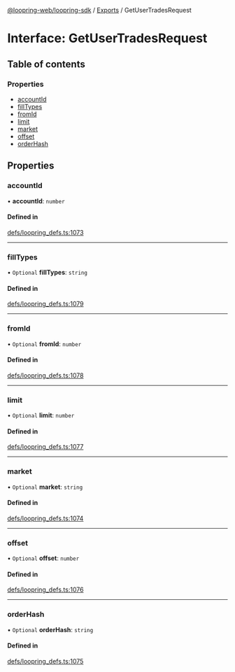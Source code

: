 [@loopring-web/loopring-sdk](../README.md) / [Exports](../modules.md) / GetUserTradesRequest

# Interface: GetUserTradesRequest

## Table of contents

### Properties

- [accountId](GetUserTradesRequest.md#accountid)
- [fillTypes](GetUserTradesRequest.md#filltypes)
- [fromId](GetUserTradesRequest.md#fromid)
- [limit](GetUserTradesRequest.md#limit)
- [market](GetUserTradesRequest.md#market)
- [offset](GetUserTradesRequest.md#offset)
- [orderHash](GetUserTradesRequest.md#orderhash)

## Properties

### accountId

• **accountId**: `number`

#### Defined in

[defs/loopring_defs.ts:1073](https://github.com/Loopring/loopring_sdk/blob/acbd5a2/src/defs/loopring_defs.ts#L1073)

___

### fillTypes

• `Optional` **fillTypes**: `string`

#### Defined in

[defs/loopring_defs.ts:1079](https://github.com/Loopring/loopring_sdk/blob/acbd5a2/src/defs/loopring_defs.ts#L1079)

___

### fromId

• `Optional` **fromId**: `number`

#### Defined in

[defs/loopring_defs.ts:1078](https://github.com/Loopring/loopring_sdk/blob/acbd5a2/src/defs/loopring_defs.ts#L1078)

___

### limit

• `Optional` **limit**: `number`

#### Defined in

[defs/loopring_defs.ts:1077](https://github.com/Loopring/loopring_sdk/blob/acbd5a2/src/defs/loopring_defs.ts#L1077)

___

### market

• `Optional` **market**: `string`

#### Defined in

[defs/loopring_defs.ts:1074](https://github.com/Loopring/loopring_sdk/blob/acbd5a2/src/defs/loopring_defs.ts#L1074)

___

### offset

• `Optional` **offset**: `number`

#### Defined in

[defs/loopring_defs.ts:1076](https://github.com/Loopring/loopring_sdk/blob/acbd5a2/src/defs/loopring_defs.ts#L1076)

___

### orderHash

• `Optional` **orderHash**: `string`

#### Defined in

[defs/loopring_defs.ts:1075](https://github.com/Loopring/loopring_sdk/blob/acbd5a2/src/defs/loopring_defs.ts#L1075)
